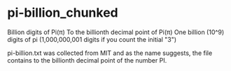 # pi-billion_chunked

Billion digits of Pi(π)
To the billionth decimal point of Pi(π)
One billion (10^9) digits of pi (1,000,000,001 digits if you count the initial "3")

pi-billion.txt was collected from MIT and as the name suggests, the file contains to the billionth decimal point of the number PI.
